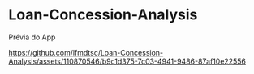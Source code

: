 # Loan-Concession-Analysis

Prévia do App

https://github.com/lfmdtsc/Loan-Concession-Analysis/assets/110870546/b9c1d375-7c03-4941-9486-87af10e22556

